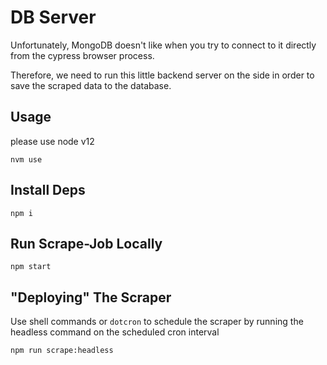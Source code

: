 # DB Server

Unfortunately, MongoDB doesn't like when you try to connect to it directly from the cypress browser process.

Therefore, we need to run this little backend server on the side in order to save the scraped data to the database.

## Usage

please use node v12
```
nvm use
```

## Install Deps
```
npm i
```

## Run Scrape-Job Locally
```
npm start
```

## "Deploying" The Scraper
Use shell commands or `dotcron` to schedule the scraper by running the headless command on the scheduled cron interval
```
npm run scrape:headless
```
